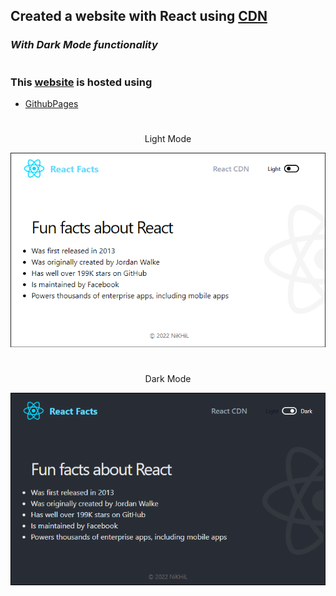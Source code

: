 ## Created a website with React using [CDN](https://reactjs.org/docs/cdn-links.html) 

### *With Dark Mode functionality*

#

### This [website](https://nikhilkr23.github.io/react-usingCDN/) is hosted using 

* [GithubPages](https://pages.github.com/)

#

<div align="center">Light Mode <div>

![light](light.png)

#

<div align="center">Dark Mode <div>

![light](dark.png)
